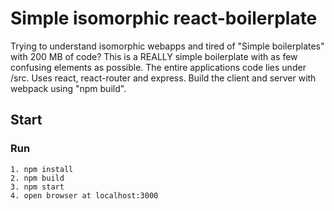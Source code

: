 # Simple isomorphic react-boilerplate

Trying to understand isomorphic webapps and tired of "Simple boilerplates" with 200 MB of code?
This is a REALLY simple boilerplate with as few confusing elements as possible. The entire applications code lies under /src. Uses react, react-router and express.
Build the client and server with webpack using "npm build".



## Start

### Run

```
1. npm install
2. npm build
3. npm start
4. open browser at localhost:3000

```